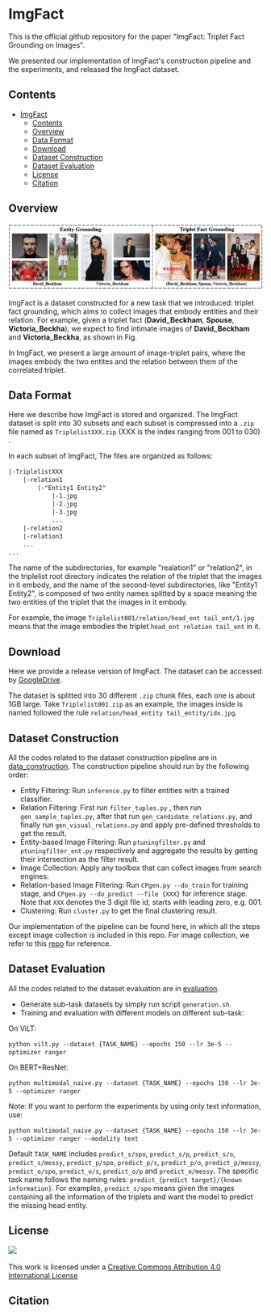 # ImgFact

This is the official github repository for the paper "ImgFact: Triplet Fact Grounding on Images".

We presented our implementation of ImgFact's construction pipeline and the experiments, and released the ImgFact dataset.

## Contents

- [ImgFact](#imgfact)
  - [Contents](#contents)
  - [Overview](#overview)
  - [Data Format](#data-format)
  - [Download](#download)
  - [Dataset Construction](#dataset-construction)
  - [Dataset Evaluation](#dataset-evaluation)
  - [License](#license)
  - [Citation](#citation)

## Overview

<img src="imgs/motivation.jpg"/>

ImgFact is a dataset constructed for a new task that we introduced: triplet fact grounding, which aims to collect images that embody entities and their relation. For example, given a triplet fact (**David_Beckham**, **Spouse**, **Victoria_Beckha**), we expect to find intimate images of **David_Beckham** and **Victoria_Beckha**, as shown in Fig.

In ImgFact, we present a large amount of image-triplet pairs, where the images embody the two entites and the relation between them of the correlated triplet.

## Data Format

Here we describe how ImgFact is stored and organized. The ImgFact dataset is split into 30 subsets and each subset is compressed into a `.zip` file named as `TriplelistXXX.zip` (XXX is the index ranging from 001 to 030) .

In each subset of ImgFact, The files are organized as follows:

    |-TriplelistXXX
        |-relation1
            |-"Entity1 Entity2"
                |-1.jpg
                |-2.jpg
                |-3.jpg
                ...
        |-relation2
        |-relation3
        ...
    ...

The name of the subdirectories, for example "realation1" or "relation2", in the triplelist root directory indicates the relation of the triplet that the images in it embody, and the name of the second-level subdirectories, like "Entity1 Entity2", is composed of two entity names splitted by a space meaning the two entities of the triplet that the images in it embody.

For example, the image `Triplelist001/relation/head_ent tail_ent/1.jpg` means that the image embodies the triplet `head_ent relation tail_ent` in it.

## Download

Here we provide a release version of ImgFact. The dataset can be accessed by [GoogleDrive](https://drive.google.com/drive/folders/17MWnf1hQFuOLJ-8iIe0w7Culhy2DJBzE?usp=sharing).

The dataset is splitted into 30 different `.zip` chunk files, each one is about 1GB large. Take `Triplelist001.zip` as an example, the images inside is named followed the rule `relation/head_entity tail_entity/idx.jpg`.

## Dataset Construction

All the codes related to the dataset construction pipeline are in [data_construction](https://github.com/kleinercubs/ImgFact/tree/main/dataset_construction). The construction pipeline should run by the following order:

- Entity Filtering: Run `inference.py` to filter entities with a trained classifier.
- Relation Filtering: First run `filter_tuples.py` , then run `gen_sample_tuples.py`, after that run `gen_candidate_relations.py`, and finally run `gen_visual_relations.py` and apply pre-defined thresholds to get the result.
- Entity-based Image Filtering: Run `ptuningfilter.py` and `ptuningfilter_ent.py` respectively and aggregate the results by getting their intersection as the filter result.
- Image Collection: Apply any toolbox that can collect images from search engines.
- Relation-based Image Filtering: Run `CPgen.py --do_train` for training stage, and `CPgen.py --do_predict --file {XXX}` for inference stage. Note that `XXX` denotes the 3 digit file id, starts with leading zero, e.g. 001.
- Clustering: Run `cluster.py` to get the final clustering result.

Our implementation of the pipeline can be found here, in which all the steps except image collection is included in this repo. For image collection, we refer to this [repo]() for reference.

## Dataset Evaluation

All the codes related to the dataset evaluation are in [evaluation](https://github.com/kleinercubs/ImgFact/tree/main/evaluation).

- Generate sub-task datasets by simply run script `generation.sh`.
- Training and evaluation with different models on different sub-task:

On ViLT:

```
python vilt.py --dataset {TASK_NAME} --epochs 150 --lr 3e-5 --optimizer ranger
```

On BERT+ResNet:

```
python multimodal_naive.py --dataset {TASK_NAME} --epochs 150 --lr 3e-5 --optimizer ranger
```

Note: If you want to perform the experiments by using only text information, use:

```
python multimodal_naive.py --dataset {TASK_NAME} --epochs 150 --lr 3e-5 --optimizer ranger --modality text
```

Default `TASK_NAME` includes `predict_s/spo`, `predict_s/p`, `predict_s/o`, `predict_s/messy`, `predict_p/spo`, `predict_p/s`, `predict_p/o`, `predict_p/messy`, `predict_o/spo`, `predict_o/s`, `predict_o/p` and `predict_o/messy`. The specific task name follows the naming rules: `predict_{predict target}/{known information}`. For examples, `predict_s/spo` means given the images containing all the information of the triplets and want the model to predict the missing head entity. 

## License

[![](https://i.creativecommons.org/l/by/4.0/88x31.png)](http://creativecommons.org/licenses/by/4.0/)

This work is licensed under a [Creative Commons Attribution 4.0 International License](http://creativecommons.org/licenses/by/4.0/)

## Citation
